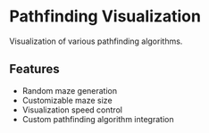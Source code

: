 # Pathfinding Visualization

Visualization of various pathfinding algorithms.

## Features
* Random maze generation
* Customizable maze size
* Visualization speed control
* Custom pathfinding algorithm integration